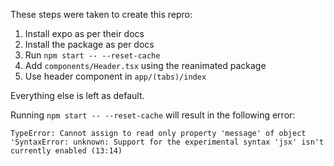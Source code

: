 These steps were taken to create this repro:
1. Install expo as per their docs
2. Install the package as per docs
3. Run `npm start -- --reset-cache`
4. Add `components/Header.tsx` using the reanimated package
5. Use header component in `app/(tabs)/index`

Everything else is left as default.

Running `npm start -- --reset-cache` will result in the following error:
```
TypeError: Cannot assign to read only property 'message' of object 'SyntaxError: unknown: Support for the experimental syntax 'jsx' isn't currently enabled (13:14)